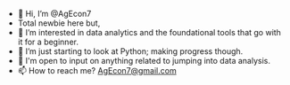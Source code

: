 - 👋 Hi, I’m @AgEcon7
- Total newbie here but,
- 👀 I’m interested in data analytics and the foundational tools that go with it for a beginner.
- 🌱 I’m just starting to look at Python; making progress though.
- 💞️ I'm open to input on anything related to jumping into data analysis.
- 📫 How to reach me? AgEcon7@gmail.com

<!---
AgEcon7/AgEcon7 is a ✨ special ✨ repository because its `README.md` (this file) appears on your GitHub profile.
You can click the Preview link to take a look at your changes.
--->

